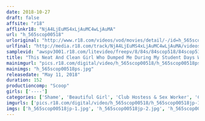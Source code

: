 ```yaml
---
date: 2018-10-27
draft: false
affsite: "r18"
afflinkr18: "NjA4LjEuMS4xLjAuMC4wLjAuMA"
url: "h_565scop00518"
urloriginal: "http://www.r18.com/videos/vod/movies/detail/-/id=h_565scop00518"
urlfinal: "http://media.r18.com/track/NjA4LjEuMS4xLjAuMC4wLjAuMA/videos/vod/movies/detail/-/id=h_565scop00518"
samplevid: "awspv3001.r18.com/litevideo/freepv/8/84s/84scop518/84scop518_dmb_w.mp4"
title: "This Neat And Clean Girl Who Dumped Me During My Student Days Was Now the No.1 Delivery Health Call Girl In Tokyo!? When I Asked Her What Was Up, She Begged Me, 'Please Don't Tell My Parents Back Home...' So In Return For My Silence I Negotiated For Some Revenge Creampie Sex!!"
mainimgurl: "pics.r18.com/digital/video/h_565scop00518/h_565scop00518ps.jpg"
mainimgs: "h_565scop00518ps.jpg"
releasedate: "May 11, 2018"
duration: 152
productioncomp: "Scoop"
girls: ['----']
categories: ['Shame', 'Beautiful Girl', 'Club Hostess & Sex Worker', 'Creampie', 'Blowjob', 'Hi-Def']
imgurls: ['pics.r18.com/digital/video/h_565scop00518/h_565scop00518jp-1.jpg', 'pics.r18.com/digital/video/h_565scop00518/h_565scop00518jp-2.jpg', 'pics.r18.com/digital/video/h_565scop00518/h_565scop00518jp-3.jpg', 'pics.r18.com/digital/video/h_565scop00518/h_565scop00518jp-4.jpg', 'pics.r18.com/digital/video/h_565scop00518/h_565scop00518jp-5.jpg', 'pics.r18.com/digital/video/h_565scop00518/h_565scop00518jp-6.jpg', 'pics.r18.com/digital/video/h_565scop00518/h_565scop00518jp-7.jpg', 'pics.r18.com/digital/video/h_565scop00518/h_565scop00518jp-8.jpg', 'pics.r18.com/digital/video/h_565scop00518/h_565scop00518jp-9.jpg', 'pics.r18.com/digital/video/h_565scop00518/h_565scop00518jp-10.jpg', 'pics.r18.com/digital/video/h_565scop00518/h_565scop00518jp-11.jpg', 'pics.r18.com/digital/video/h_565scop00518/h_565scop00518jp-12.jpg', 'pics.r18.com/digital/video/h_565scop00518/h_565scop00518jp-13.jpg', 'pics.r18.com/digital/video/h_565scop00518/h_565scop00518jp-14.jpg', 'pics.r18.com/digital/video/h_565scop00518/h_565scop00518jp-15.jpg', 'pics.r18.com/digital/video/h_565scop00518/h_565scop00518jp-16.jpg', 'pics.r18.com/digital/video/h_565scop00518/h_565scop00518jp-17.jpg', 'pics.r18.com/digital/video/h_565scop00518/h_565scop00518jp-18.jpg', 'pics.r18.com/digital/video/h_565scop00518/h_565scop00518jp-19.jpg', 'pics.r18.com/digital/video/h_565scop00518/h_565scop00518jp-20.jpg']
imgs: ['h_565scop00518jp-1.jpg', 'h_565scop00518jp-2.jpg', 'h_565scop00518jp-3.jpg', 'h_565scop00518jp-4.jpg', 'h_565scop00518jp-5.jpg', 'h_565scop00518jp-6.jpg', 'h_565scop00518jp-7.jpg', 'h_565scop00518jp-8.jpg', 'h_565scop00518jp-9.jpg', 'h_565scop00518jp-10.jpg', 'h_565scop00518jp-11.jpg', 'h_565scop00518jp-12.jpg', 'h_565scop00518jp-13.jpg', 'h_565scop00518jp-14.jpg', 'h_565scop00518jp-15.jpg', 'h_565scop00518jp-16.jpg', 'h_565scop00518jp-17.jpg', 'h_565scop00518jp-18.jpg', 'h_565scop00518jp-19.jpg', 'h_565scop00518jp-20.jpg']
---
```


